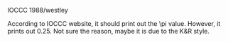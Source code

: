IOCCC 1988/westley

According to IOCCC website, it should print out the \pi value.
However, it prints out 0.25. Not sure the reason, maybe it is due to the K&R style.  


